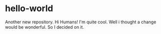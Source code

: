 # hello-world
Another new repository.
Hi Humans!
I'm quite cool.
Well i thought a change would be wonderful.
So I decided on it.
